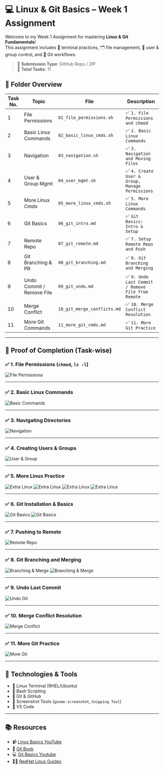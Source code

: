 # 💻 Linux & Git Basics – Week 1 Assignment

Welcome to my Week 1 Assignment for mastering **Linux & Git Fundamentals**!  
This assignment includes 🔧 terminal practices, 🗂️ file management, 👥 user & group control, and 🌿 Git workflows.

> 🎯 **Submission Type**: GitHub Repo / ZIP  
> 📁 **Total Tasks**: 11

## 📂 Folder Overview

| Task No. | Topic                     | File                        | Description                                        |
| -------- | ------------------------- | --------------------------- | -------------------------------------------------- |
| 1        | File Permissions          | `01_file_permissions.sh`    | ✅ `1. File Permissions and chmod`                 |
| 2        | Basic Linux Commands      | `02_basic_linux_cmds.sh`    | ✅ `2. Basic Linux Commands`                       |
| 3        | Navigation                | `03_navigation.sh`          | ✅ `3. Navigation and Moving Files`                |
| 4        | User & Group Mgmt         | `04_user_mgmt.sh`           | ✅ `4. Create User & Group, Manage Permissions`    |
| 5        | More Linux Cmds           | `05_more_linux_cmds.sh`     | ✅ `5. More Linux Commands`                        |
| 6        | Git Basics                | `06_git_intro.md`           | ✅ `Git Basics: Intro & Setup`                     |
| 7        | Remote Repo               | `07_git_remote.md`          | ✅ `7. Setup Remote Repo and Push`                 |
| 8        | Git Branching & PR        | `08_git_branching.md`       | ✅ `8. Git Branching and Merging`                  |
| 9        | Undo Commit / Remove File | `09_git_undo.md`            | ✅ `9. Undo Last Commit / Remove File from Remote` |
| 10       | Merge Conflict            | `10_git_merge_conflicts.md` | ✅ `10. Merge Conflict Resolution`                 |
| 11       | More Git Commands         | `11_more_git_cmds.md`       | ✅ `11. More Git Practice`                         |

---

## 📸 Proof of Completion (Task-wise)

### ✅ 1. File Permissions (`chmod`, `ls -l`)

![File Permissions](assets/Task1.png)

---

### ✅ 2. Basic Linux Commands

![Basic Commands](assets/Task2.png)

---

### ✅ 3. Navigating Directories

![Navigation](assets/Task3.png)

---

### ✅ 4. Creating Users & Groups

![User & Group](assets/Task4.png)

---

### ✅ 5. More Linux Practice

![Extra Linux](<assets/Task5(1).png>)
![Extra Linux](<assets/Task5(2).png>)
![Extra Linux](<assets/Task5(3).png>)
![Extra Linux](<assets/Task5(4).png>)

---

### ✅ 6. Git Installation & Basics

![Git Basics](assets/Task6(1).png)
![Git Basics](assets/Task6(2).png)

---

### ✅ 7. Pushing to Remote

![Remote Repo](assets/Task7.png)

---

### ✅ 8. Git Branching and Merging

![Branching & Merge](assets/Task8(1).png)
![Branching & Merge](assets/Task8(2).png)


---

### ✅ 9. Undo Last Commit

![Undo Git](assets/Task9.png)

---

### ✅ 10. Merge Conflict Resolution

![Merge Conflict](assets/Task10.png)

---

### ✅ 11. More Git Practice

![More Git](assets/Task11.png)

---

## 🚀 Technologies & Tools

- 🐧 Linux Terminal (RHEL/Ubuntu)
- 🔧 Bash Scripting
- 🌿 Git & GitHub
- 📸 Screenshot Tools (`gnome-screenshot`, `Snipping Tool`)
- 📂 VS Code

---

## 📚 Resources

- 📹 [Linux Basics YouTube](https://www.youtube.com/watch?v=iwolPf6kN-k)
- 📘 [Git Book](https://git-scm.com/book/en/v2)
- 💻 [Git Basics Youtube](https://git-scm.com/book/en/v2)
- 🧑‍💻 [RedHat Linux Guides](https://git-scm.com/book/en/v2)
